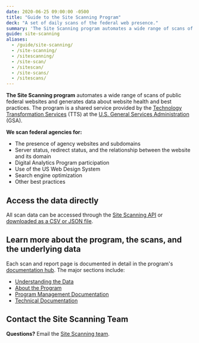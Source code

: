```yaml
---
date: 2020-06-25 09:00:00 -0500
title: "Guide to the Site Scanning Program"
deck: "A set of daily scans of the federal web presence."
summary: 'The Site Scanning program automates a wide range of scans of public federal websites and generates data about website health and best practices.'
guide: site-scanning
aliases:
  - /guide/site-scanning/
  - /site-scanning/
  - /sitescanning/
  - /site-scan/
  - /sitescan/
  - /site-scans/
  - /sitescans/
---
```


**The Site Scanning program** automates a wide range of scans of public federal websites and generates data about website health and best practices. The program is a shared service provided by the [Technology Transformation Services](http://www.gsa.gov/tts) (TTS) at the [U.S. General Services Administration](https://www.gsa.gov) (GSA).

**We scan federal agencies for:**

- The presence of agency websites and subdomains
- Server status, redirect status, and the relationship between the website and its domain
- Digital Analytics Program participation
- Use of the US Web Design System
- Search engine optimization
- Other best practices


## Access the data directly

All scan data can be accessed through the [Site Scanning API](https://open.gsa.gov/api/site-scanning-api/) or [downloaded as a CSV or JSON file](https://digital.gov/guides/site-scanning/download-the-data/).   

## Learn more about the program, the scans, and the underlying data

Each scan and report page is documented in detail in the program's [documentation hub](https://github.com/18F/site-scanning-documentation).  The major sections include: 

- [Understanding the Data](https://github.com/18F/site-scanning-documentation#understanding-the-data)
- [About the Program](https://github.com/18F/site-scanning-documentation/tree/main/about)
- [Program Management Documentation](https://github.com/18F/site-scanning-documentation/tree/main/about/project-management)
- [Technical Documentation](https://github.com/18F/site-scanning-documentation#technical) 
  
## Contact the Site Scanning Team

**Questions?** Email the [Site Scanning team](mailto:site-scanning@gsa.gov).
